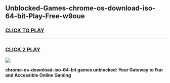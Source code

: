 
## Unblocked-Games-chrome-os-download-iso-64-bit-Play-Free-w9oue
<h3>
<a href="https://premium76.site?title=chrome-os-download-iso-64-bit&ref=18A1">CLICK TO PLAY</a></h3>
<hr>

<h3>
<a href="https://premium76.site?title=chrome-os-download-iso-64-bit&ref=18A1">CLICK 2 PLAY</a>
  
</h3>

<a href="https://premium76.site?title=chrome-os-download-iso-64-bit&ref=18A1"><img src="https://clearcache.store/games.png"></a>


**chrome-os-download-iso-64-bit games unblocked: Your Gateway to Fun and Accessible Online Gaming**

